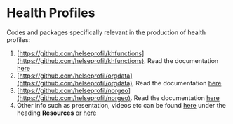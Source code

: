 # Health Profiles

Codes and packages specifically relevant in the production of health profiles:

1. [https://github.com/helseprofil/khfunctions](https://github.com/helseprofil/khfunctions). Read the documentation [here](https://helseprofil.github.io/khfunctions)
2. [https://github.com/helseprofil/orgdata](https://github.com/helseprofil/orgdata). Read the documentation [here](https://helseprofil.github.io/orgdata/)
3. [https://github.com/helseprofil/norgeo](https://github.com/helseprofil/norgeo). Read the documentation [here](https://helseprofil.github.io/norgeo/)
4. Other info such as presentation, videos etc can be found [here](https://helseprofil.github.io/orgdata/#resources) under the heading **Resources** or [here](https://bit.ly/ybk-git)
